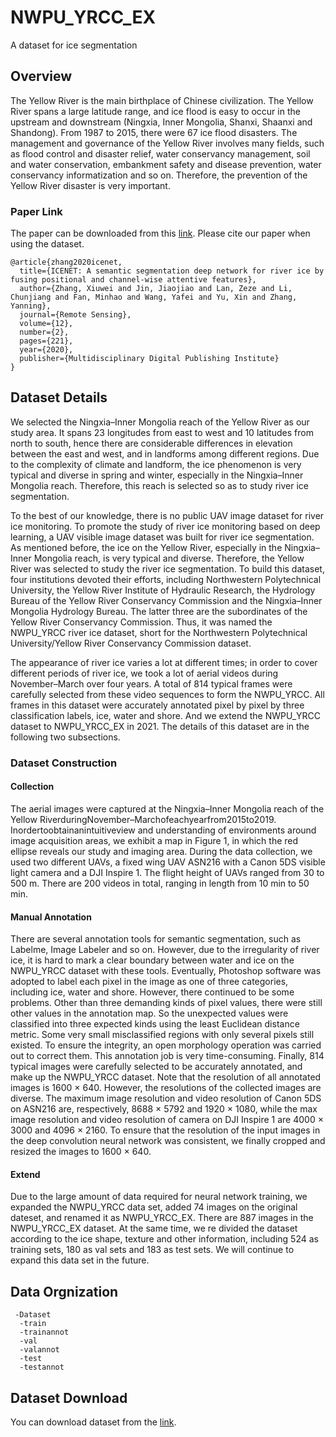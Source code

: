 # NWPU_YRCC_EX
A dataset for ice segmentation
## Overview
The Yellow River is the main birthplace of Chinese civilization. The Yellow River spans a large latitude range, and ice flood is easy to occur in the upstream and downstream (Ningxia, Inner Mongolia, Shanxi, Shaanxi and Shandong). From 1987 to 2015, there were 67 ice flood disasters. The management and governance of the Yellow River involves many fields, such as flood control and disaster relief, water conservancy management, soil and water conservation, embankment safety and disease prevention, water conservancy informatization and so on. Therefore, the prevention of the Yellow River disaster is very important.
### Paper Link
The paper can be downloaded from this [link](https://www.researchgate.net/publication/338489960_ICENET_A_Semantic_Segmentation_Deep_Network_for_River_Ice_by_Fusing_Positional_and_Channel-Wise_Attentive_Features). 
Please cite our paper when using the dataset.
```
@article{zhang2020icenet,
  title={ICENET: A semantic segmentation deep network for river ice by fusing positional and channel-wise attentive features},
  author={Zhang, Xiuwei and Jin, Jiaojiao and Lan, Zeze and Li, Chunjiang and Fan, Minhao and Wang, Yafei and Yu, Xin and Zhang, Yanning},
  journal={Remote Sensing},
  volume={12},
  number={2},
  pages={221},
  year={2020},
  publisher={Multidisciplinary Digital Publishing Institute}
}
```
## Dataset Details
We selected the Ningxia–Inner Mongolia reach of the Yellow River as our study area. It spans 23 longitudes from east to west and 10 latitudes from north to south, hence there are considerable differences in elevation between the east and west, and in landforms among different regions. Due to the complexity of climate and landform, the ice phenomenon is very typical and diverse in spring and winter, especially in the Ningxia–Inner Mongolia reach. Therefore, this reach is selected so as to study river ice segmentation.

To the best of our knowledge, there is no public UAV image dataset for river ice monitoring. To promote the study of river ice monitoring based on deep learning, a UAV visible image dataset was built for river ice segmentation. As mentioned before, the ice on the Yellow River, especially in the Ningxia–Inner Mongolia reach, is very typical and diverse. Therefore, the Yellow River was selected to study the river ice segmentation. To build this dataset, four institutions devoted their efforts, including Northwestern Polytechnical University, the Yellow River Institute of Hydraulic Research, the Hydrology Bureau of the Yellow River Conservancy Commission and the Ningxia–Inner Mongolia Hydrology Bureau. The latter three are the subordinates of the Yellow River Conservancy Commission. Thus, it was named the NWPU_YRCC river ice dataset, short for the Northwestern Polytechnical University/Yellow River Conservancy Commission dataset.

The appearance of river ice varies a lot at different times; in order to cover different periods of river ice, we took a lot of aerial videos during November–March over four years. A total of 814 typical frames were carefully selected from these video sequences to form the NWPU_YRCC. All frames in this dataset were accurately annotated pixel by pixel by three classification labels, ice, water and shore. And we extend the NWPU_YRCC dataset to NWPU_YRCC_EX in 2021. The details of this dataset are in the following two subsections.
### Dataset Construction
#### Collection
The aerial images were captured at the Ningxia–Inner Mongolia reach of the Yellow RiverduringNovember–Marchofeachyearfrom2015to2019. Inordertoobtainanintuitiveview and understanding of environments around image acquisition areas, we exhibit a map in Figure 1, in which the red ellipse reveals our study and imaging area. During the data collection, we used two different UAVs, a fixed wing UAV ASN216 with a Canon 5DS visible light camera and a DJI Inspire 1. The flight height of UAVs ranged from 30 to 500 m. There are 200 videos in total, ranging in length from 10 min to 50 min.
#### Manual Annotation
There are several annotation tools for semantic segmentation, such as Labelme, Image Labeler and so on. However, due to the irregularity of river ice, it is hard to mark a clear boundary between water and ice on the NWPU_YRCC dataset with these tools. Eventually, Photoshop software was adopted to label each pixel in the image as one of three categories, including ice, water and shore. However, there continued to be some problems. Other than three demanding kinds of pixel values, there were still other values in the annotation map. So the unexpected values were classified into three expected kinds using the least Euclidean distance metric. Some very small misclassified regions with only several pixels still existed. To ensure the integrity, an open morphology operation was carried out to correct them. This annotation job is very time-consuming. Finally, 814 typical images were carefully selected to be accurately annotated, and make up the NWPU_YRCC dataset. Note that the resolution of all annotated images is 1600 × 640. However, the resolutions of the collected images are diverse. The maximum image resolution and video resolution of Canon 5DS on ASN216 are, respectively, 8688 × 5792 and 1920 × 1080, while the max image resolution and video resolution of camera on DJI Inspire 1 are 4000 × 3000 and 4096 × 2160. To ensure that the resolution of the input images in the deep convolution neural network was consistent, we finally cropped and resized the images to 1600 × 640. 
#### Extend
Due to the large amount of data required for neural network training, we expanded the NWPU_YRCC data set, added 74 images on the original dateset, and renamed it as NWPU_YRCC_EX. There are 887 images in the NWPU_YRCC_EX dataset. At the same time, we re divided the dataset according to the ice shape, texture and other information, including 524 as training sets, 180 as val sets and 183 as test sets. We will continue to expand this data set in the future.
## Data Orgnization
     -Dataset
      -train
      -trainannot
      -val
      -valannot
      -test
      -testannot
## Dataset Download
You can download dataset from the [link](https://pan.baidu.com/s/14SUchbFViFpDVPt5QR73vA?pwd=mis4).

